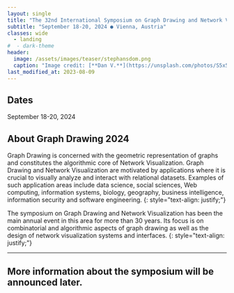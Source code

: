 ```yaml
---
layout: single
title: "The 32nd International Symposium on Graph Drawing and Network Visualization"
subtitle: "September 18-20, 2024 ● Vienna, Austria"
classes: wide
  - landing
#  - dark-theme
header:
  image: /assets/images/teaser/stephansdom.png
  caption: "Image credit: [**Dan V.**](https://unsplash.com/photos/S5x5rrsDixk)"
last_modified_at: 2023-08-09
---
```


## Dates

September 18-20, 2024

## About Graph Drawing 2024

Graph Drawing is concerned with the geometric representation of graphs and constitutes the algorithmic core of Network Visualization. Graph Drawing and Network Visualization are motivated by applications where it is crucial to visually analyze and interact with relational datasets. Examples of such application areas include data science, social sciences, Web computing, information systems, biology, geography, business intelligence, information security and software engineering.
{: style="text-align: justify;"}

The symposium on Graph Drawing and Network Visualization has been the main annual event in this area for more than 30 years. Its focus is on combinatorial and algorithmic aspects of graph drawing as well as the design of network visualization systems and interfaces.
{: style="text-align: justify;"}


---

## More information about the symposium will be announced later.

<!--## Important Dates


| Events                      | Dates                                 |
|-----------------------------|---------------------------------------|
| Abstract submission	        | Wednesday, xx June 2024                |
| Paper deadline		          | Wednesday, xx June 2024                |
| Paper notification		      | Monday, xx July 2024                  |
| Poster deadline		          | Wednesday, xx August 2024             |
| Poster notification		      | Friday, xx August 2024                |
| Final versions due		      | Monday, xx September 2024              |
| Contest deadline	 	        | Tuesday, xx September 2024             |
| PhD School		              | 16 (Mon)-17 (Tue) September 2024      |
| Symposium		                | 18 (Wed)-20 (Fri) September 2024      |

<!-- {% assign data = site.data.publicity %}
{% for date in data.ImportantDates %}
|{{ date.Event }} | {{ date.Date }}|
{% endfor %} 


## Reasons to attend GD2022

- invited speakers as experts in the field
- pre-conference PhD school
- traditional graph drawing contest
- free online Proceedings in LNCS
- papers available online before the conference
- journal invitation for selected papers (JGAA, TVCG)
- low conference fee - especially for students
- Tokyo is a wonderful city to visit

## Sponsor

<a href="https://www.tomsawyer.com" target="_blank"><img src="../gd2022/assets/images/sponsor/Tom_Sawyer_Software.png" width="250" /></a><br /><br />
<a href="https://www.tomsawyer.com" target="_blank"><strong>Tom Sawyer Software</strong><br /></a>

<a href="https://www.yworks.com" target="_blank"><img src="../gd2022/assets/images/sponsor/yWorks.png" width="180" /></a><br /><br />
<a href="https://www.yworks.com" target="_blank"><strong>yWorks</strong></a>

<a href="https://www.springer.com" target="_blank"><img src="../gd2022/assets/images/sponsor/springer.png" width="180" /></a><br /><br />
<a href="https://www.springer.com" target="_blank"><strong>Springer</strong><br /></a>
-->
